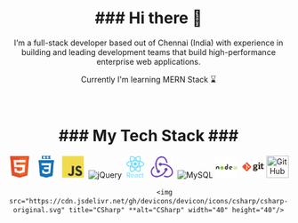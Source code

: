 <div id="header" align="center">
  <h1>### Hi there 👋</h1>


I’m a full-stack developer based out of Chennai (India) with experience in building and leading development teams that build high-performance enterprise web applications.

Currently I'm learning MERN Stack ⌛

<img src="https://komarev.com/ghpvc/?username=JuniorRaja&style=for-the-badge&color=blueviolet" alt=""/>
   <h1>### My Tech Stack ###</h1>
  <div>
  <img src="https://github.com/devicons/devicon/blob/master/icons/html5/html5-original.svg" title="HTML5" alt="HTML" width="40" height="40"/>&nbsp;
  <img src="https://github.com/devicons/devicon/blob/master/icons/css3/css3-plain-wordmark.svg"  title="CSS3" alt="CSS" width="40" height="40"/>&nbsp;
  <img src="https://github.com/devicons/devicon/blob/master/icons/javascript/javascript-original.svg" title="JavaScript" alt="JavaScript" width="40" height="40"/>&nbsp;
  <img src="https://cdn.jsdelivr.net/gh/devicons/devicon/icons/jquery/jquery-original.svg" title="jQuery" alt="jQuery" width="40" height="40"/>
  <img src="https://github.com/devicons/devicon/blob/master/icons/react/react-original-wordmark.svg" title="React" alt="React" width="40" height="40"/>&nbsp;
  <img src="https://github.com/devicons/devicon/blob/master/icons/redux/redux-original.svg" title="Redux" alt="Redux " width="40" height="40"/>&nbsp;
  <img src="https://cdn.jsdelivr.net/gh/devicons/devicon/icons/microsoftsqlserver/microsoftsqlserver-plain.svg" title="MySQL"  alt="MySQL" width="40" height="40"/>
  <img src="https://github.com/devicons/devicon/blob/master/icons/nodejs/nodejs-original-wordmark.svg" title="NodeJS" alt="NodeJS" width="40" height="40"/>&nbsp;
  <img src="https://github.com/devicons/devicon/blob/master/icons/git/git-original-wordmark.svg" title="Git" **alt="Git" width="40" height="40"/>
  <img src="https://cdn.jsdelivr.net/gh/devicons/devicon/icons/github/github-original.svg" title="GitHub" **alt="Git" width="40" height="40"/>

            <img src="https://cdn.jsdelivr.net/gh/devicons/devicon/icons/csharp/csharp-original.svg" title="CSharp" **alt="CSharp" width="40" height="40"/>
          
</div>
</div>
